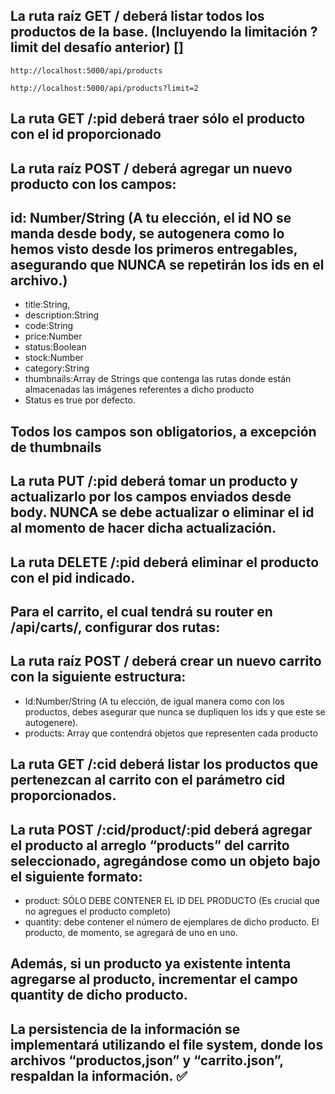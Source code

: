 ## La ruta raíz GET / deberá listar todos los productos de la base. (Incluyendo la limitación ?limit del desafío anterior) []

`http://localhost:5000/api/products`

`http://localhost:5000/api/products?limit=2`

## La ruta GET /:pid deberá traer sólo el producto con el id proporcionado

## La ruta raíz POST / deberá agregar un nuevo producto con los campos:

## id: Number/String (A tu elección, el id NO se manda desde body, se autogenera como lo hemos visto desde los primeros entregables, asegurando que NUNCA se repetirán los ids en el archivo.)

- title:String,
- description:String
- code:String
- price:Number
- status:Boolean
- stock:Number
- category:String
- thumbnails:Array de Strings que contenga las rutas donde están almacenadas las imágenes referentes a dicho producto
- Status es true por defecto.

## Todos los campos son obligatorios, a excepción de thumbnails

## La ruta PUT /:pid deberá tomar un producto y actualizarlo por los campos enviados desde body. NUNCA se debe actualizar o eliminar el id al momento de hacer dicha actualización.

## La ruta DELETE /:pid deberá eliminar el producto con el pid indicado.

## Para el carrito, el cual tendrá su router en /api/carts/, configurar dos rutas:

## La ruta raíz POST / deberá crear un nuevo carrito con la siguiente estructura:

- Id:Number/String (A tu elección, de igual manera como con los productos, debes asegurar que nunca se dupliquen los ids y que este se autogenere).
- products: Array que contendrá objetos que representen cada producto

## La ruta GET /:cid deberá listar los productos que pertenezcan al carrito con el parámetro cid proporcionados.

## La ruta POST /:cid/product/:pid deberá agregar el producto al arreglo “products” del carrito seleccionado, agregándose como un objeto bajo el siguiente formato:

- product: SÓLO DEBE CONTENER EL ID DEL PRODUCTO (Es crucial que no agregues el producto completo)
- quantity: debe contener el número de ejemplares de dicho producto. El producto, de momento, se agregará de uno en uno.

## Además, si un producto ya existente intenta agregarse al producto, incrementar el campo quantity de dicho producto.

## La persistencia de la información se implementará utilizando el file system, donde los archivos “productos,json” y “carrito.json”, respaldan la información. ✅

